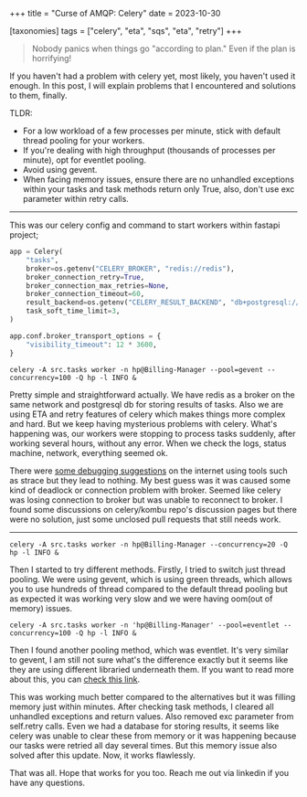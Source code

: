 +++
title = "Curse of AMQP: Celery"
date = 2023-10-30

[taxonomies]
tags = ["celery", "eta", "sqs", "eta", "retry"]
+++
> Nobody panics when things go "according to plan." Even if the plan is horrifying! 

If you haven't had a problem with celery yet, most likely, you haven't used it enough. In this post, I will explain problems that I encountered and solutions to them, finally.

<!-- more -->
 TLDR:
 - For a low workload of a few processes per minute, stick with default thread pooling for your workers.
 - If you're dealing with high throughput (thousands of processes per minute), opt for eventlet pooling.
 - Avoid using gevent.
 - When facing memory issues, ensure there are no unhandled exceptions within your tasks and task methods return only True, also, don't use exc parameter within retry calls.

---

This was our celery config and command to start workers within fastapi project;

```python
app = Celery(
    "tasks",
    broker=os.getenv("CELERY_BROKER", "redis://redis"),
    broker_connection_retry=True,
    broker_connection_max_retries=None,
    broker_connection_timeout=60,
    result_backend=os.getenv("CELERY_RESULT_BACKEND", "db+postgresql://admin:admin@192.168.1.1:5432/example-db"),
    task_soft_time_limit=3,
)

app.conf.broker_transport_options = {
    "visibility_timeout": 12 * 3600,
}
```

```shell
celery -A src.tasks worker -n hp@Billing-Manager --pool=gevent --concurrency=100 -Q hp -l INFO &
```


Pretty simple and straightforward actually. We have redis as a broker on the same network and postgresql db for storing results of tasks. Also we are using ETA and retry features of celery which makes things more complex and hard. But we keep having mysterious problems with celery. What's happening was, our workers were stopping to process tasks suddenly, after working several hours, without any error. When we check the logs, status machine, network, everything seemed ok. 

There were <a href="https://stackoverflow.com/a/33936673/4087794" target="_blank">some debugging suggestions</a> on the internet using tools such as strace but they lead to nothing. My best guess was it was caused some kind of deadlock or connection problem with broker. Seemed like celery was losing connection to broker but was unable to reconnect to broker. I found some discussions on celery/kombu repo's discussion pages but there were no solution, just some unclosed pull requests that still needs work.

---

```shell
celery -A src.tasks worker -n hp@Billing-Manager --concurrency=20 -Q hp -l INFO &
```

Then I started to try different methods. Firstly, I tried to switch just thread pooling. We were using gevent, which is using green threads, which allows you to use hundreds of thread compared to the default thread pooling but as expected it was working very slow and we were having oom(out of memory) issues.


```shell
celery -A src.tasks worker -n 'hp@Billing-Manager' --pool=eventlet --concurrency=100 -Q hp -l INFO &
```

Then I found another pooling method, which was eventlet. It's very similar to gevent, I am still not sure what's the difference exactly but it seems like they are using different libraried underneath them. If you want to read more about this, you can <a href="https://blog.gevent.org/2010/02/27/why-gevent/" target="_blank">check this link</a>.

This was working much better compared to the alternatives but it was filling memory just within minutes. After checking task methods, I cleared all unhandled exceptions and return values. Also removed exc parameter from self.retry calls. Even we had a database for storing results, it seems like celery was unable to clear these from memory or it was happening because our tasks were retried all day several times. But this memory issue also solved after this update. Now, it works flawlessly.

That was all. Hope that works for you too. Reach me out via linkedin if you have any questions.
